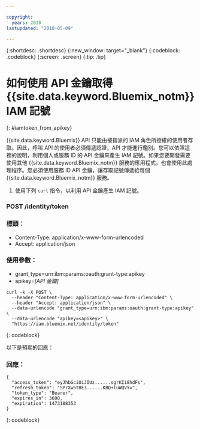 ```yaml
---

copyright:
  years: 2018
lastupdated: "2018-05-09"

---
```



{:shortdesc: .shortdesc}
{:new_window: target="_blank"}
{:codeblock: .codeblock}
{:screen: .screen}
{:tip: .tip}

# 如何使用 API 金鑰取得 {{site.data.keyword.Bluemix_notm}} IAM 記號
{: #iamtoken_from_apikey}

{{site.data.keyword.Bluemix}} API 只能由被指派的 IAM 角色所授權的使用者存取。因此，呼叫 API 的使用者必須傳遞認證，API 才能進行鑑別。您可以依照這裡的說明，利用個人或服務 ID 的 API 金鑰來產生 IAM 記號。如果您要開發需要使用其他 {{site.data.keyword.Bluemix_notm}} 服務的應用程式，也會使用此處理程序。您必須使用服務 ID API 金鑰，讓存取記號傳遞給每個 {{site.data.keyword.Bluemix_notm}} 服務。

1. 使用下列 `curl` 指令，以利用 API 金鑰產生 IAM 記號。

### POST /identity/token

### 標頭：
  - Content-Type: application/x-www-form-urlencoded
  - Accept: application/json

### 使用參數：
  - grant_type=urn:ibm:params:oauth:grant-type:apikey
  - apikey=*[API 金鑰]*

```
curl -k -X POST \
  --header "Content-Type: application/x-www-form-urlencoded" \
  --header "Accept: application/json" \
  --data-urlencode "grant_type=urn:ibm:params:oauth:grant-type:apikey" \
  --data-urlencode "apikey=<apikey>" \
  "https://iam.bluemix.net/identity/token"
```
{: codeblock}

以下是預期的回應：

### 回應：

```
{
  "access_token": "eyJhbGciOiJIUz......sgrKIi8hdFs",
  "refresh_token": "SPrXw5tBE3......KBQ+luWQVY=",
  "token_type": "Bearer",
  "expires_in": 3600,
  "expiration": 1473188353
}
```
{: codeblock}
